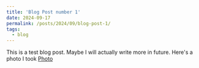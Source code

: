```yaml
---
title: 'Blog Post number 1'
date: 2024-09-17
permalink: /posts/2024/09/blog-post-1/
tags:
  - blog
---
```


This is a test blog post. Maybe I will actually write more in future.
Here's a photo I took [Photo](/assets/images/IMG_2782.png)